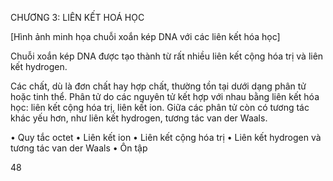 CHƯƠNG 3: LIÊN KẾT HOÁ HỌC

[Hình ảnh minh họa chuỗi xoắn kép DNA với các liên kết hóa học]

Chuỗi xoắn kép DNA được tạo thành từ rất nhiều liên kết cộng hóa trị và liên kết hydrogen.

Các chất, dù là đơn chất hay hợp chất, thường tồn tại dưới dạng phân tử hoặc tinh thể. Phân tử do các nguyên tử kết hợp với nhau bằng liên kết hóa học: liên kết cộng hóa trị, liên kết ion. Giữa các phân tử còn có tương tác khác yếu hơn, như liên kết hydrogen, tương tác van der Waals.

• Quy tắc octet
• Liên kết ion
• Liên kết cộng hóa trị
• Liên kết hydrogen và tương tác van der Waals
• Ôn tập

48
